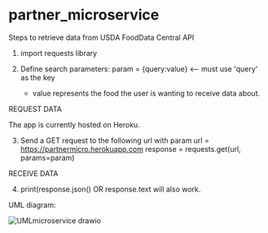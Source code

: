 # partner_microservice

Steps to retrieve data from USDA FoodData Central API

1. import requests library

2. Define search parameters:
      param = {query:value} <-- must use 'query' as the key
      * value represents the food the user is wanting to receive data about.
   
REQUEST DATA

The app is currently hosted on Heroku.

3. Send a GET request to the following url with param
      url = https://partnermicro.herokuapp.com 
      response = requests.get(url, params=param)
      
RECEIVE DATA
 
4. print(response.json() OR response.text will also work.

UML diagram:

![UMLmicroservice drawio](https://user-images.githubusercontent.com/107885378/236893149-4f681d66-2440-4dd0-b5e4-2008fc076788.png)





